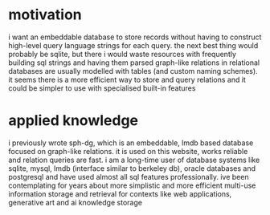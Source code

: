# motivation
i want an embeddable database to store records without having to construct high-level query language strings for each query. the next best thing would probably be sqlite, but there i would waste resources with frequently building sql strings and having them parsed
graph-like relations in relational databases are usually modelled with tables (and custom naming schemes). it seems there is a more efficient way to store and query relations and it could be simpler to use with specialised built-in features

# applied knowledge
i previously wrote sph-dg, which is an embeddable, lmdb based database focused on graph-like relations. it is used on this website, works reliable and relation queries are fast. i am a long-time user of database systems like sqlite, mysql, lmdb (interface similar to berkeley db), oracle databases and postgresql and have used almost all sql features professionally. ive been contemplating for years about more simplistic and more efficient multi-use information storage and retrieval for contexts like web applications, generative art and ai knowledge storage
